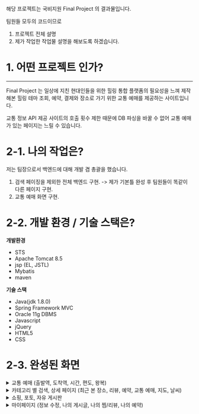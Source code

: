 해당 프로젝트는 국비지원 Final Project 의 결과물입니다.

팀원들 모두의 코드이므로

  1. 프로젝트 전체 설명
  2. 제가 작업한 작업물 설명을 해보도록 하겠습니다.
  
# 1. 어떤 프로젝트 인가?
***
Final Project 는 일상에 지친 현대인들을 위한 힐링 통합 플랫폼의 
필요성을 느껴 제작해본 힐링 테마 조회, 예약, 결제와 
장소로 가기 위한 교통 예매를 제공하는 사이트입니다.

교통 정보 API 제공 사이트의 호출 횟수 제한 때문에 
DB 파싱을 바꿀 수 없어 교통 예매가 있는 페이지는 
느릴 수 있습니다.

# 2-1. 나의 작업은?

저는 팀장으로서 백엔드에 대해 개발 겸 총괄을 했습니다.
  1. 검색 페이징을 제외한 전체 백엔드 구현. 
    -> 제가 기본틀 완성 후 팀원들이 똑같이 다른 페이지 구현.
  2. 교통 예매 화면 구현.
  
# 2-2. 개발 환경 / 기술 스택은?

**개발환경**
  
  * STS
  * Apache Tomcat 8.5
  * jsp (EL, JSTL)
  * Mybatis
  * maven
  
**기술 스택**

  * Java(jdk 1.8.0)
  * Spring Framework MVC
  * Oracle 11g DBMS
  * Javascript
  * jQuery
  * HTML5
  * CSS
  
# 2-3. 완성된 화면

<details>
<summary>교통 예매 (출발역, 도착역, 시간, 편도, 왕복)</summary>
 (https://user-images.githubusercontent.com/93322974/229851037-9aa623a7-4722-4fe8-9d74-26f7200d46c2.png
</details>

<details>
<summary>카테고리 별 검색, 상세 페이지 (최근 본 장소, 리뷰, 예약, 교통 예매, 지도, 날씨)</summary>
  https://user-images.githubusercontent.com/93322974/229851430-415d5e1d-c7bf-4da7-8278-055d9e0529d7.png
https://user-images.githubusercontent.com/93322974/229851477-8fc5f69b-9754-4508-87cd-179369b52bfe.png
https://user-images.githubusercontent.com/93322974/229851731-f90943bb-d078-4c79-902f-99929da1fbce.png
</details>

<details>
<summary>쇼핑, 포토, 자유 게시판</summary>
https://user-images.githubusercontent.com/93322974/229851948-7272b5ca-1f05-4efb-9819-7ab330872de1.png
https://user-images.githubusercontent.com/93322974/229852094-c071cc3b-35a9-45db-84e7-4ca43b778cda.png
</details>

<details>
<summary>마이페이지 (정보 수정, 나의 게시글, 나의 찜/리뷰, 나의 예약)</summary>
https://user-images.githubusercontent.com/93322974/229852295-f37cc3aa-3153-4ca2-a473-aea09b142c29.png
https://user-images.githubusercontent.com/93322974/229852436-8725b331-75f4-4004-bfad-2978a3d90672.png
</details>
